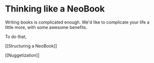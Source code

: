 # Thinking like a NeoBook

Writing books is complicated enough. We'd like to complicate your life a little more, with some awesome benefits. 

To do that, 

[[Structuring a NeoBook]]

[[Nuggetization]]

